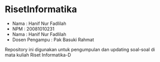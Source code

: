 # RisetInformatika
<ul>
  <li>Nama : Hanif Nur Fadlilah</li>
  <li>NPM : 20081010231</li>
  <li>Nama : Hanif Nur Fadlilah</li>
  <li>Dosen Pengampu : Pak Basuki Rahmat</li>
</ul>

Repository ini digunakan untuk pengumpulan dan updating soal-soal di mata kuliah Riset Informatika-D
